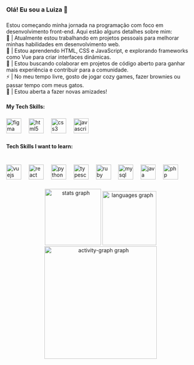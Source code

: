 <h3 align="left">Olá! Eu sou a Luiza 👋</h3>

###

<p align="left">Estou começando minha jornada na programação com foco em desenvolvimento front-end. Aqui estão alguns detalhes sobre mim:<br>🔭 | Atualmente estou trabalhando em projetos pessoais para melhorar minhas habilidades em desenvolvimento web.<br>🌱 | Estou aprendendo HTML, CSS e JavaScript, e explorando frameworks como Vue para criar interfaces dinâmicas.<br>👯 | Estou buscando colaborar em projetos de código aberto para ganhar mais experiência e contribuir para a comunidade.<br>⚡ | No meu tempo livre, gosto de jogar cozy games, fazer brownies ou passar tempo com meus gatos.<br>👫 | Estou aberta a fazer novas amizades!</p>

###

<h4 align="left">My Tech Skills:</h4>

###

<div align="left">
  <img src="https://cdn.jsdelivr.net/gh/devicons/devicon/icons/figma/figma-original.svg" height="40" alt="figma logo"  />
  <img width="12" />
  <img src="https://cdn.jsdelivr.net/gh/devicons/devicon/icons/html5/html5-original.svg" height="40" alt="html5 logo"  />
  <img width="12" />
  <img src="https://cdn.jsdelivr.net/gh/devicons/devicon/icons/css3/css3-original.svg" height="40" alt="css3 logo"  />
  <img width="12" />
  <img src="https://cdn.jsdelivr.net/gh/devicons/devicon/icons/javascript/javascript-original.svg" height="40" alt="javascript logo"  />
</div>

###

<h4 align="left">Tech Skills I want to learn:</h4>

###

<br clear="both">

<div align="left">
  <img src="https://cdn.jsdelivr.net/gh/devicons/devicon/icons/vuejs/vuejs-original.svg" height="40" alt="vuejs logo"  />
  <img width="12" />
  <img src="https://cdn.jsdelivr.net/gh/devicons/devicon/icons/react/react-original.svg" height="40" alt="react logo"  />
  <img width="12" />
  <img src="https://cdn.jsdelivr.net/gh/devicons/devicon/icons/python/python-original.svg" height="40" alt="python logo"  />
  <img width="12" />
  <img src="https://cdn.jsdelivr.net/gh/devicons/devicon/icons/typescript/typescript-original.svg" height="40" alt="typescript logo"  />
  <img width="12" />
  <img src="https://cdn.jsdelivr.net/gh/devicons/devicon/icons/ruby/ruby-original.svg" height="40" alt="ruby logo"  />
  <img width="12" />
  <img src="https://cdn.jsdelivr.net/gh/devicons/devicon/icons/mysql/mysql-original.svg" height="40" alt="mysql logo"  />
  <img width="12" />
  <img src="https://cdn.jsdelivr.net/gh/devicons/devicon/icons/java/java-original.svg" height="40" alt="java logo"  />
  <img width="12" />
  <img src="https://cdn.jsdelivr.net/gh/devicons/devicon/icons/php/php-original.svg" height="40" alt="php logo"  />
</div>

###

<div align="center">
  <img src="https://github-readme-stats.vercel.app/api?username=luizanunesribeiro&hide_title=false&hide_rank=false&show_icons=true&include_all_commits=true&count_private=true&disable_animations=false&theme=dracula&locale=en&hide_border=false&order=1" height="150" alt="stats graph"  />
  <img src="https://github-readme-stats.vercel.app/api/top-langs?username=luizanunesribeiro&locale=pt-br&hide_title=true&layout=compact&card_width=320&langs_count=5&theme=radical&hide_border=true&order=2" height="144" alt="languages graph"  />
  <img src="https://github-readme-activity-graph.vercel.app/graph?username=luizanunesribeiro&radius=16&theme=react&area=true&order=5" height="300" alt="activity-graph graph"  />
</div>

###
